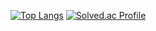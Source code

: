 

[![Top Langs](https://github-readme-stats.vercel.app/api/top-langs/?username=paul9119298@gmail.com)](https://github.com/anuraghazra/github-readme-stats)
[![Solved.ac Profile](http://mazassumnida.wtf/api/generate_badge?boj=Dancingtuna)](https://solved.ac/Dancingtuna)<br/>
